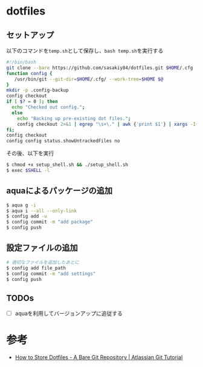 # dotfiles
## セットアップ
以下のコマンドを`temp.sh`として保存し、`bash temp.sh`を実行する
```bash
#!/bin/bash
git clone --bare https://github.com/sasakiy84/dotfiles.git $HOME/.cfg
function config {
   /usr/bin/git --git-dir=$HOME/.cfg/ --work-tree=$HOME $@
}
mkdir -p .config-backup
config checkout
if [ $? = 0 ]; then
  echo "Checked out config.";
  else
    echo "Backing up pre-existing dot files.";
    config checkout 2>&1 | egrep "\s+\." | awk {'print $1'} | xargs -I{} mv {} .config-backup/{}
fi;
config checkout
config config status.showUntrackedFiles no
```

その後、以下を実行
```bash
$ chmod +x setup_shell.sh && ./setup_shell.sh
$ exec $SHELL -l
```

## aquaによるパッケージの追加
```bash
$ aqua g -i
$ aqua i --all --only-link
$ config add -u
$ config commit -m "add package"
$ config push
```

## 設定ファイルの追加
```bash
# 適切なファイルを追加したあとに
$ config add file_path
$ config commit -m "add settings"
$ config push
```

## TODOs
- [ ] aquaを利用してバージョンアップに追従する

# 参考
- [How to Store Dotfiles - A Bare Git Repository | Atlassian Git Tutorial](https://www.atlassian.com/git/tutorials/dotfiles)
